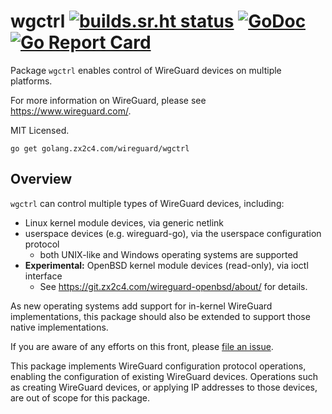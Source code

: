 # wgctrl [![builds.sr.ht status](https://builds.sr.ht/~mdlayher/wgctrl-go.svg)](https://builds.sr.ht/~mdlayher/wgctrl-go?) [![GoDoc](https://godoc.org/golang.zx2c4.com/wireguard/wgctrl?status.svg)](https://godoc.org/golang.zx2c4.com/wireguard/wgctrl) [![Go Report Card](https://goreportcard.com/badge/golang.zx2c4.com/wireguard/wgctrl)](https://goreportcard.com/report/golang.zx2c4.com/wireguard/wgctrl)

Package `wgctrl` enables control of WireGuard devices on multiple platforms.

For more information on WireGuard, please see <https://www.wireguard.com/>.

MIT Licensed.

```text
go get golang.zx2c4.com/wireguard/wgctrl
```

## Overview

`wgctrl` can control multiple types of WireGuard devices, including:

- Linux kernel module devices, via generic netlink
- userspace devices (e.g. wireguard-go), via the userspace configuration protocol
  - both UNIX-like and Windows operating systems are supported
- **Experimental:** OpenBSD kernel module devices (read-only), via ioctl interface
  - See <https://git.zx2c4.com/wireguard-openbsd/about/> for details.

As new operating systems add support for in-kernel WireGuard implementations,
this package should also be extended to support those native implementations.

If you are aware of any efforts on this front, please
[file an issue](https://github.com/WireGuard/wgctrl-go/issues/new).

This package implements WireGuard configuration protocol operations, enabling
the configuration of existing WireGuard devices. Operations such as creating
WireGuard devices, or applying IP addresses to those devices, are out of scope
for this package.
